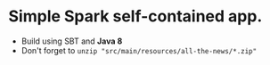 # Simple Spark self-contained app.
* Build using SBT and **Java 8** 
* Don't forget to `unzip "src/main/resources/all-the-news/*.zip"`
